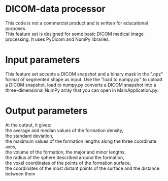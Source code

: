 # DICOM-data processor
This code is not a commercial product and is written for educational purposes.   
This feature set is designed for some basic DICOM medical image processing. It uses PyDicom and NumPy libraries.   
# Input parameters   
This feature set accepts a DICOM snapshot and a binary mask in the ".npz" format of segmented shape as input.  Use the "load to numpy.py" to upload a DICOM snapshot.  load to numpy.py converts a DICOM snapshot into a three-dimensional NumPy array that you can open in MainApplication.py.   
# Output parameters   
At the output, it gives:   
the average and median values of the formation density,   
the standard deviation,   
the maximum values of the formation lengths along the three coordinate axes,    
the volume of the formation, the major and minor lengths,    
the radius of the sphere described around the formation,    
the voxel coordinates of the points of the formation surface,   
the coordinates of the most distant points of the surface and the distance between them   
